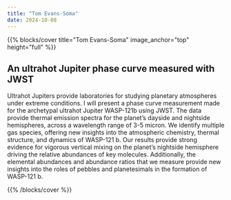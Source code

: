 ```yaml
---
title: "Tom Evans-Soma"
date: 2024-10-08
---
```


{{% blocks/cover title="Tom Evans-Soma" image_anchor="top" height="full" %}}

## An ultrahot Jupiter phase curve measured with JWST

Ultrahot Jupiters provide laboratories for studying planetary atmospheres under extreme conditions. I will present a phase curve measurement made for the archetypal ultrahot Jupiter WASP-121b using JWST. The data provide thermal emission spectra for the planet’s dayside and nightside hemispheres, across a wavelength range of 3-5 micron. We identify multiple gas species, offering new insights into the atmospheric chemistry, thermal structure, and dynamics of WASP-121 b. Our results provide strong evidence for vigorous vertical mixing on the planet’s nightside hemisphere driving the relative abundances of key molecules. Additionally, the elemental abundances and abundance ratios that we measure provide new insights into the roles of pebbles and planetesimals in the formation of WASP-121 b.

{{% /blocks/cover %}}
                    